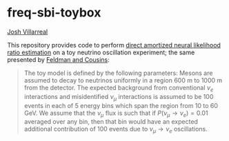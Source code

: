 # freq-sbi-toybox

[Josh Villarreal](mailto:villaj@mit.edu)

This repository provides code to perform [direct amortized neural likelihood ratio estimation](https://arxiv.org/abs/2311.10571) on a toy neutrino oscillation experiment; the same presented by [Feldman and Cousins](https://arxiv.org/abs/physics/9711021):

> The toy model is defined by the following parameters: Mesons are assumed to decay to neutrinos uniformly in a region 600 m to 1000 m from the detector. The expected background from conventional $\nu_e$ interactions and misidentified $\nu_\mu$ interactions is assumed to be 100 events in each of 5 energy bins which span the region from 10 to 60 GeV. We assume that the $\nu_\mu$ flux is such that if $P(\nu_\mu \to \nu_e) = 0.01$ averaged over any bin, then that bin would have an expected additional contribution of 100 events due to $\nu_\mu \to \nu_e$ oscillations.
